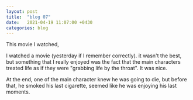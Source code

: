 ```yaml
---
layout: post
title:  "blog 07"
date:   2021-04-19 11:07:00 +0430
categories: blog
---
```


This movie I watched,


I watched a movie (yesterday if I remember correctly).
it wasn't the best, but something that I really enjoyed was the fact
that the main characters treated life as if they were 
"grabbing life by the throat". It was nice.

At the end, one of the main character knew he was going to die, but 
before that, he smoked his last cigarette, seemed like he was enjoying
his last moments.


